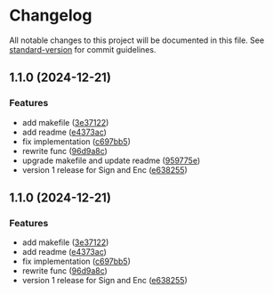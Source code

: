 # Changelog

All notable changes to this project will be documented in this file. See [standard-version](https://github.com/conventional-changelog/standard-version) for commit guidelines.

## 1.1.0 (2024-12-21)


### Features

* add makefile ([3e37122](https://github.com/inadigital-inapas/kuncy/commit/3e37122fcd256e4dccecfb147aabad690c84a4c8))
* add readme ([e4373ac](https://github.com/inadigital-inapas/kuncy/commit/e4373ac8917133452f3da6e977741857cd8c5256))
* fix implementation ([c697bb5](https://github.com/inadigital-inapas/kuncy/commit/c697bb50d8ff3f8d4d5218d545d8fcea34924847))
* rewrite func ([96d9a8c](https://github.com/inadigital-inapas/kuncy/commit/96d9a8c333d129069499b752d46a093bd6fc7651))
* upgrade makefile and update readme ([959775e](https://github.com/inadigital-inapas/kuncy/commit/959775e39ad01e9ec5343aa71fb5a9d04d67a9a1))
* version 1 release for Sign and Enc ([e638255](https://github.com/inadigital-inapas/kuncy/commit/e6382551ee1985d79f2e79ba274a204003e428f6))

## 1.1.0 (2024-12-21)


### Features

* add makefile ([3e37122](https://github.com/inadigital-inapas/kuncy/commit/3e37122fcd256e4dccecfb147aabad690c84a4c8))
* add readme ([e4373ac](https://github.com/inadigital-inapas/kuncy/commit/e4373ac8917133452f3da6e977741857cd8c5256))
* fix implementation ([c697bb5](https://github.com/inadigital-inapas/kuncy/commit/c697bb50d8ff3f8d4d5218d545d8fcea34924847))
* rewrite func ([96d9a8c](https://github.com/inadigital-inapas/kuncy/commit/96d9a8c333d129069499b752d46a093bd6fc7651))
* version 1 release for Sign and Enc ([e638255](https://github.com/inadigital-inapas/kuncy/commit/e6382551ee1985d79f2e79ba274a204003e428f6))
